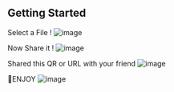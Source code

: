 
## Getting Started

Select a File !
![image](https://github.com/user-attachments/assets/1e708d1f-30d1-419b-8f87-cbd4de8f6f82)

Now Share it !
![image](https://github.com/user-attachments/assets/43a7cecf-e32d-47f4-afaa-57f3a876eabe)

Shared this QR or URL with your friend
![image](https://github.com/user-attachments/assets/aa9db492-1a26-446e-8f2d-39222d048cc6)

🎉ENJOY
![image](https://github.com/user-attachments/assets/97ad59bc-92a4-4219-9090-d2815b72ac0f)

